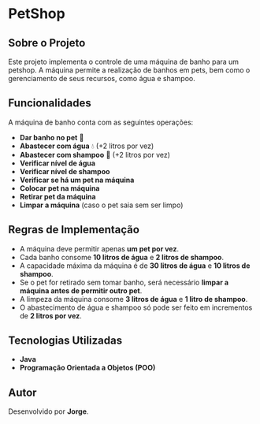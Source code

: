 # PetShop
## Sobre o Projeto
Este projeto implementa o controle de uma máquina de banho para um petshop. A máquina permite a realização de banhos em pets, bem como o gerenciamento de seus recursos, como água e shampoo.

## Funcionalidades
A máquina de banho conta com as seguintes operações:

- **Dar banho no pet** 🛁
- **Abastecer com água** 💧 (+2 litros por vez)
- **Abastecer com shampoo** 🧴 (+2 litros por vez)
- **Verificar nível de água**
- **Verificar nível de shampoo**
- **Verificar se há um pet na máquina**
- **Colocar pet na máquina**
- **Retirar pet da máquina**
- **Limpar a máquina** (caso o pet saia sem ser limpo)

## Regras de Implementação
- A máquina deve permitir apenas **um pet por vez**.
- Cada banho consome **10 litros de água** e **2 litros de shampoo**.
- A capacidade máxima da máquina é de **30 litros de água** e **10 litros de shampoo**.
- Se o pet for retirado sem tomar banho, será necessário **limpar a máquina antes de permitir outro pet**.
- A limpeza da máquina consome **3 litros de água** e **1 litro de shampoo**.
- O abastecimento de água e shampoo só pode ser feito em incrementos de **2 litros por vez**.

## Tecnologias Utilizadas
- **Java**
- **Programação Orientada a Objetos (POO)**

## Autor
Desenvolvido por **Jorge**.

